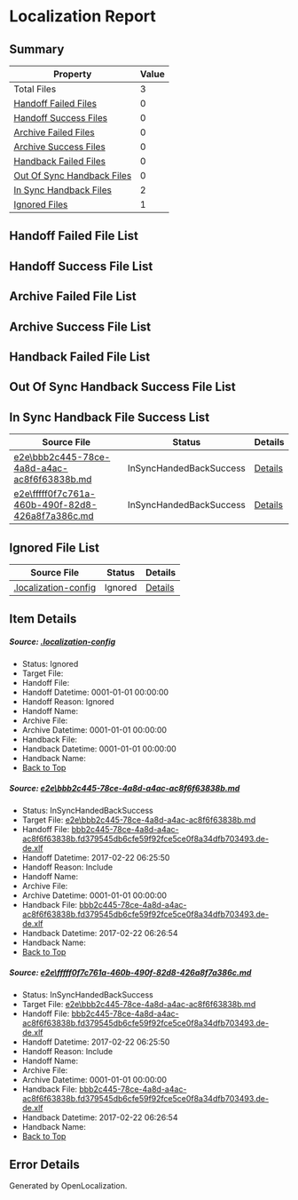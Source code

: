 # <a name='report-top'></a> Localization Report

## Summary
 Property | Value 
 -------- | ----- 
 Total Files | 3
[ Handoff Failed Files ](#handoff-failed-list)| 0
[ Handoff Success Files ](#handoff-success-list)| 0
[ Archive Failed Files ](#archive-failed-list)| 0
[ Archive Success Files ](#archive-success-list)| 0
[ Handback Failed Files ](#handback-failed-list)| 0
[ Out Of Sync Handback Files ](#outofsync-handback-success-list)| 0
[ In Sync Handback Files ](#insync-handback-success-list)| 2
[ Ignored Files ](#ignored-list)| 1

## <a name='handoff-failed-list'></a> Handoff Failed File List

## <a name='handoff-success-list'></a> Handoff Success File List

## <a name='archive-failed-list'></a> Archive Failed File List

## <a name='archive-success-list'></a> Archive Success File List

## <a name='handback-failed-list'></a> Handback Failed File List

## <a name='outofsync-handback-success-list'></a> Out Of Sync Handback Success File List

## <a name='insync-handback-success-list'></a> In Sync Handback File Success List
 Source File | Status | Details 
 ----------- | ------ | ------- 
 [e2e\bbb2c445-78ce-4a8d-a4ac-ac8f6f63838b.md](https://github.com/OpenLocalizationTestOrg/ol-test4/blob/49444721564b2d034395b2ef3581c353ed6b55f0/e2e/bbb2c445-78ce-4a8d-a4ac-ac8f6f63838b.md) | InSyncHandedBackSuccess | [Details](#e61d5d15091c84c6c2fe0d89b0b6b338c01661161)
 [e2e\fffff0f7c761a-460b-490f-82d8-426a8f7a386c.md](https://github.com/OpenLocalizationTestOrg/ol-test4/blob/49444721564b2d034395b2ef3581c353ed6b55f0/e2e/fffff0f7c761a-460b-490f-82d8-426a8f7a386c.md) | InSyncHandedBackSuccess | [Details](#e61d5d15091c84c6c2fe0d89b0b6b338c01661162)

## <a name='ignored-list'></a> Ignored File List
 Source File | Status | Details 
 ----------- | ------ | ------- 
 [.localization-config](https://github.com/OpenLocalizationTestOrg/ol-test4/blob/49444721564b2d034395b2ef3581c353ed6b55f0/.localization-config) | Ignored | [Details](#cb0632cf59c1387fc1742bfb9fa3c47f87e2e5c90)

## Item Details
##### <a name='cb0632cf59c1387fc1742bfb9fa3c47f87e2e5c90'></a> Source: [.localization-config](https://github.com/OpenLocalizationTestOrg/ol-test4/blob/49444721564b2d034395b2ef3581c353ed6b55f0/.localization-config)
* Status: Ignored
* Target File: 
* Handoff File: 
* Handoff Datetime: 0001-01-01 00:00:00
* Handoff Reason: Ignored
* Handoff Name: 
* Archive File: 
* Archive Datetime: 0001-01-01 00:00:00
* Handback File: 
* Handback Datetime: 0001-01-01 00:00:00
* Handback Name: 
* [Back to Top](#report-top)

##### <a name='e61d5d15091c84c6c2fe0d89b0b6b338c01661161'></a> Source: [e2e\bbb2c445-78ce-4a8d-a4ac-ac8f6f63838b.md](https://github.com/OpenLocalizationTestOrg/ol-test4/blob/49444721564b2d034395b2ef3581c353ed6b55f0/e2e/bbb2c445-78ce-4a8d-a4ac-ac8f6f63838b.md)
* Status: InSyncHandedBackSuccess
* Target File: [e2e\bbb2c445-78ce-4a8d-a4ac-ac8f6f63838b.md](https://github.com/OpenLocalizationTestOrg/ol-test4-dede/blob/43e51d3e451e0cee0a6425f7773520a9ab62ac25/e2e/bbb2c445-78ce-4a8d-a4ac-ac8f6f63838b.md)
* Handoff File: [bbb2c445-78ce-4a8d-a4ac-ac8f6f63838b.fd379545db6cfe59f92fce5ce0f8a34dfb703493.de-de.xlf](https://github.com/OpenLocalizationTestOrg/ol-test4-handoff/blob/561d7c92a8bae68efec495c6d2788c6ed2452b42/ol-handoff/OpenLocalizationTestOrg/ol-test4-dede/xinjiang/ht/bbb2c445-78ce-4a8d-a4ac-ac8f6f63838b.fd379545db6cfe59f92fce5ce0f8a34dfb703493.de-de.xlf)
* Handoff Datetime: 2017-02-22 06:25:50
* Handoff Reason: Include
* Handoff Name: 
* Archive File: 
* Archive Datetime: 0001-01-01 00:00:00
* Handback File: [bbb2c445-78ce-4a8d-a4ac-ac8f6f63838b.fd379545db6cfe59f92fce5ce0f8a34dfb703493.de-de.xlf](https://github.com/OpenLocalizationTestOrg/ol-test4-handback/blob/988421a725384c0bed6653cb0df00168581f6097/ol-handback/OpenLocalizationTestOrg/ol-test4-dede/xinjiang/ht/bbb2c445-78ce-4a8d-a4ac-ac8f6f63838b.fd379545db6cfe59f92fce5ce0f8a34dfb703493.de-de.xlf)
* Handback Datetime: 2017-02-22 06:26:54
* Handback Name: 
* [Back to Top](#report-top)

##### <a name='e61d5d15091c84c6c2fe0d89b0b6b338c01661162'></a> Source: [e2e\fffff0f7c761a-460b-490f-82d8-426a8f7a386c.md](https://github.com/OpenLocalizationTestOrg/ol-test4/blob/49444721564b2d034395b2ef3581c353ed6b55f0/e2e/fffff0f7c761a-460b-490f-82d8-426a8f7a386c.md)
* Status: InSyncHandedBackSuccess
* Target File: [e2e\bbb2c445-78ce-4a8d-a4ac-ac8f6f63838b.md](https://github.com/OpenLocalizationTestOrg/ol-test4-dede/blob/43e51d3e451e0cee0a6425f7773520a9ab62ac25/e2e/bbb2c445-78ce-4a8d-a4ac-ac8f6f63838b.md)
* Handoff File: [bbb2c445-78ce-4a8d-a4ac-ac8f6f63838b.fd379545db6cfe59f92fce5ce0f8a34dfb703493.de-de.xlf](https://github.com/OpenLocalizationTestOrg/ol-test4-handoff/blob/561d7c92a8bae68efec495c6d2788c6ed2452b42/ol-handoff/OpenLocalizationTestOrg/ol-test4-dede/xinjiang/ht/bbb2c445-78ce-4a8d-a4ac-ac8f6f63838b.fd379545db6cfe59f92fce5ce0f8a34dfb703493.de-de.xlf)
* Handoff Datetime: 2017-02-22 06:25:50
* Handoff Reason: Include
* Handoff Name: 
* Archive File: 
* Archive Datetime: 0001-01-01 00:00:00
* Handback File: [bbb2c445-78ce-4a8d-a4ac-ac8f6f63838b.fd379545db6cfe59f92fce5ce0f8a34dfb703493.de-de.xlf](https://github.com/OpenLocalizationTestOrg/ol-test4-handback/blob/988421a725384c0bed6653cb0df00168581f6097/ol-handback/OpenLocalizationTestOrg/ol-test4-dede/xinjiang/ht/bbb2c445-78ce-4a8d-a4ac-ac8f6f63838b.fd379545db6cfe59f92fce5ce0f8a34dfb703493.de-de.xlf)
* Handback Datetime: 2017-02-22 06:26:54
* Handback Name: 
* [Back to Top](#report-top)


## Error Details

Generated by OpenLocalization.
